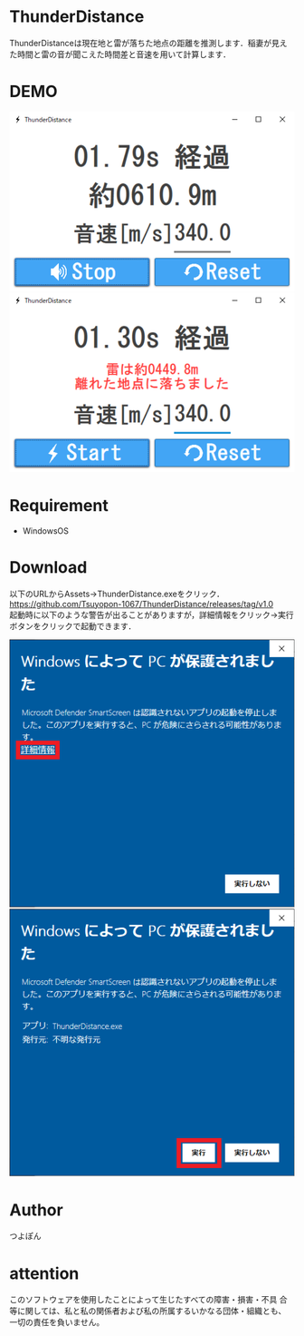 # ThunderDistance

ThunderDistanceは現在地と雷が落ちた地点の距離を推測します．稲妻が見えた時間と雷の音が聞こえた時間差と音速を用いて計算します．

# DEMO
![測定中の画像](img/1.png "測定例")
![測定結果の画像](img/2.png "測定結果")

# Requirement
* WindowsOS

# Download
以下のURLからAssets→ThunderDistance.exeをクリック．<br>
https://github.com/Tsuyopon-1067/ThunderDistance/releases/tag/v1.0
<br>
起動時に以下のような警告が出ることがありますが，詳細情報をクリック→実行ボタンをクリックで起動できます．

![起動時の警告1](img/3.png "起動時の警告1")
![起動時の警告2](img/4.png "起動時の警告2")

# Author
つよぽん

# attention
このソフトウェアを使用したことによって生じたすべての障害・損害・不具
合等に関しては、私と私の関係者および私の所属するいかなる団体・組織とも、
一切の責任を負いません。
